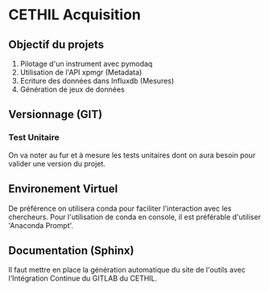 # CETHIL Acquisition

## Objectif du projets

1. Pilotage d'un instrument avec pymodaq
2. Utilisation de l'API xpmgr (Metadata)
3. Ecriture des données dans Influxdb (Mesures)
4. Génération de jeux de données

## Versionnage (GIT)

### Test Unitaire

On va noter au fur et à mesure les tests unitaires dont on aura besoin pour valider une version du projet.

## Environement Virtuel

De préférence on utilisera conda pour faciliter l'interaction avec les chercheurs.
Pour l'utilisation de conda en console, il est préférable d'utiliser 'Anaconda Prompt'.

## Documentation (Sphinx)

Il faut mettre en place la génération automatique du site de l'outils avec l'Intégration Continue du GITLAB du CETHIL.

```python

```
